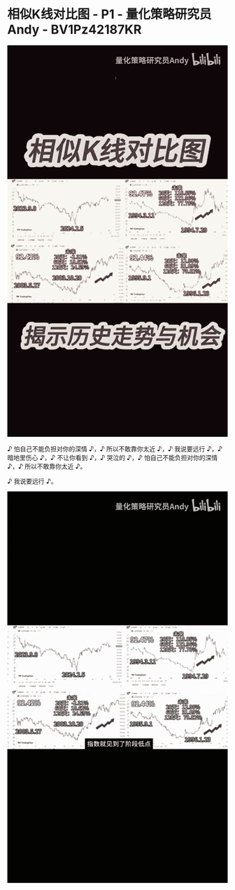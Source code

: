 # 相似K线对比图 - P1 - 量化策略研究员Andy - BV1Pz42187KR

![](img/e7912a0bee614f967318be1d86de1e61_0.png)

♪ 怕自己不能负担对你的深情 ♪，♪ 所以不敢靠你太近 ♪，♪ 我说要远行 ♪，♪ 暗地里伤心 ♪，♪ 不让你看到 ♪，♪ 哭泣的 ♪，♪ 怕自己不能负担对你的深情 ♪，♪ 所以不敢靠你太近 ♪。

♪ 我说要远行 ♪。

![](img/e7912a0bee614f967318be1d86de1e61_2.png)
